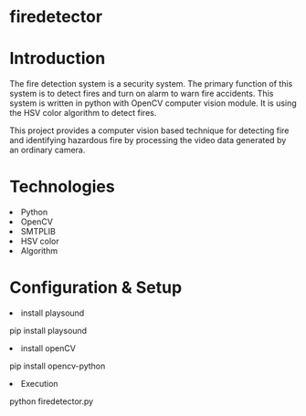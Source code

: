 # firedetector
<h1>Introduction</h1>

The fire detection system is a security system. The primary function of this system is to detect fires and turn on alarm to warn fire accidents. This system is written in python with OpenCV computer vision module. It is using the HSV color algorithm to detect fires.

This project provides a computer vision based technique for detecting fire and identifying hazardous fire by processing the video data generated by an ordinary camera.

<h1>Technologies</h1>
<li>Python</li>
<li>OpenCV</li>
<li>SMTPLIB</li>
<li>HSV color</li>
<li>Algorithm</li>
<h1>Configuration & Setup</h1>
<li>install playsound</li>

pip install playsound

<li>install openCV</li>

pip install opencv-python

<li>Execution</li>

python firedetector.py
